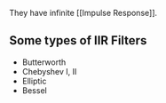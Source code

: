 They have infinite [[Impulse Response]].

## Some types of IIR Filters
- Butterworth
- Chebyshev I, II
- Elliptic
- Bessel